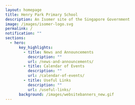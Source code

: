 ```yaml
---
layout: homepage
title: Henry Park Primary School
description: An Isomer site of the Singapore Government
image: /images/isomer-logo.svg
permalink: /
notification: ""
sections:
  - hero:
      key_highlights:
        - title: News and Announcements
          description: ""
          url: /news-and-announcements/
        - title: Calendar of Events
          description: ""
          url: /calendar-of-events/
        - title: Useful Links
          description: ""
          url: /useful-links/
      background: /images/websitebanners_new.gif
---
```

